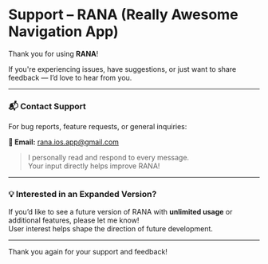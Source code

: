 # Support – RANA (Really Awesome Navigation App)

Thank you for using **RANA**!

If you're experiencing issues, have suggestions, or just want to share feedback — I’d love to hear from you.

---

### 📬 Contact Support

For bug reports, feature requests, or general inquiries:

**📧 Email:** [rana.ios.app@gmail.com](mailto:rana.ios.app@gmail.com)

> I personally read and respond to every message.  
> Your input directly helps improve RANA!

---

### 💡 Interested in an Expanded Version?

If you’d like to see a future version of RANA with **unlimited usage** or additional features, please let me know!  
User interest helps shape the direction of future development.

---

Thank you again for your support and feedback!
